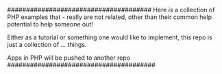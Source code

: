 ######################################
Here is a collection of PHP examples
that - really are not related, other
than their common help potential to
help someone out!


Either as a tutorial or something one
would like to implement, this repo
is just a collection of ... things.

Apps in PHP will be pushed to another
repo
#######################################
